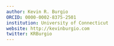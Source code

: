 ```yaml
---
author: Kevin R. Burgio
ORCID: 0000-0002-8375-2501
institution: University of Connecticut
website: http://kevinburgio.com
twitter: KRBurgio
---
```

